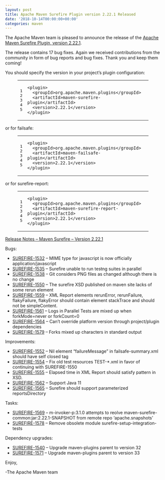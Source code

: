 ```yaml
---
layout: post
title: Apache Maven Surefire Plugin version 2.22.1 Released
date: '2018-10-14T00:00:00+00:00'
categories: maven
---
```

<div class="entry-content"><p>The Apache Maven team is pleased to announce the release of the
<a href="http://maven.apache.org/plugins/maven-surefire-plugin/">Apache Maven Surefire Plugin, version 2.22.1</a>.</p>

<p>The release contains 17 bug fixes.
Again we received contributions from the community in form of bug reports
and bug fixes.
Thank you and keep them coming!</p>

<p>You should specify the version in your project&rsquo;s plugin configuration:</p>

<figure class='code'><figcaption><span></span></figcaption><div class="highlight"><table><tr><td class="gutter"><pre class="line-numbers"><span class='line-number'>1</span>
<span class='line-number'>2</span>
<span class='line-number'>3</span>
<span class='line-number'>4</span>
<span class='line-number'>5</span>
</pre></td><td class='code'><pre><code class='xml'><span class='line'><span class="nt">&lt;plugin&gt;</span>
</span><span class='line'>  <span class="nt">&lt;groupId&gt;</span>org.apache.maven.plugins<span class="nt">&lt;/groupId&gt;</span>
</span><span class='line'>  <span class="nt">&lt;artifactId&gt;</span>maven-surefire-plugin<span class="nt">&lt;/artifactId&gt;</span>
</span><span class='line'>  <span class="nt">&lt;version&gt;</span>2.22.1<span class="nt">&lt;/version&gt;</span>
</span><span class='line'><span class="nt">&lt;/plugin&gt;</span>
</span></code></pre></td></tr></table></div></figure>


<p>or for failsafe:</p>

<figure class='code'><figcaption><span></span></figcaption><div class="highlight"><table><tr><td class="gutter"><pre class="line-numbers"><span class='line-number'>1</span>
<span class='line-number'>2</span>
<span class='line-number'>3</span>
<span class='line-number'>4</span>
<span class='line-number'>5</span>
</pre></td><td class='code'><pre><code class='xml'><span class='line'><span class="nt">&lt;plugin&gt;</span>
</span><span class='line'>  <span class="nt">&lt;groupId&gt;</span>org.apache.maven.plugins<span class="nt">&lt;/groupId&gt;</span>
</span><span class='line'>  <span class="nt">&lt;artifactId&gt;</span>maven-failsafe-plugin<span class="nt">&lt;/artifactId&gt;</span>
</span><span class='line'>  <span class="nt">&lt;version&gt;</span>2.22.1<span class="nt">&lt;/version&gt;</span>
</span><span class='line'><span class="nt">&lt;/plugin&gt;</span>
</span></code></pre></td></tr></table></div></figure>


<p>or for surefire-report:</p>

<figure class='code'><figcaption><span></span></figcaption><div class="highlight"><table><tr><td class="gutter"><pre class="line-numbers"><span class='line-number'>1</span>
<span class='line-number'>2</span>
<span class='line-number'>3</span>
<span class='line-number'>4</span>
<span class='line-number'>5</span>
</pre></td><td class='code'><pre><code class='xml'><span class='line'><span class="nt">&lt;plugin&gt;</span>
</span><span class='line'>  <span class="nt">&lt;groupId&gt;</span>org.apache.maven.plugins<span class="nt">&lt;/groupId&gt;</span>
</span><span class='line'>  <span class="nt">&lt;artifactId&gt;</span>maven-surefire-report-plugin<span class="nt">&lt;/artifactId&gt;</span>
</span><span class='line'>  <span class="nt">&lt;version&gt;</span>2.22.1<span class="nt">&lt;/version&gt;</span>
</span><span class='line'><span class="nt">&lt;/plugin&gt;</span>
</span></code></pre></td></tr></table></div></figure>




<!-- more -->


<p><a href="https://issues.apache.org/jira/secure/ReleaseNote.jspa?projectId=12317927&amp;version=12343425">Release Notes &ndash; Maven Surefire &ndash; Version 2.22.1</a></p>

<p>Bugs:</p>

<ul>
<li><a href="https://issues.apache.org/jira/browse/SUREFIRE-1532">SUREFIRE-1532</a> &ndash; MIME type for javascript is now officially application/javascript</li>
<li><a href="https://issues.apache.org/jira/browse/SUREFIRE-1535">SUREFIRE-1535</a> &ndash; Surefire unable to run testng suites in parallel</li>
<li><a href="https://issues.apache.org/jira/browse/SUREFIRE-1538">SUREFIRE-1538</a> &ndash; Git considers PNG files as changed although there is no change</li>
<li><a href="https://issues.apache.org/jira/browse/SUREFIRE-1550">SUREFIRE-1550</a> &ndash; The surefire XSD published on maven site lacks of some rerun element</li>
<li><a href="https://issues.apache.org/jira/browse/SUREFIRE-1559">SUREFIRE-1559</a> &ndash; XML Report elements rerunError, rerunFailure, flakyFailure, flakyError should contain element stackTrace and should not be simpleContent.</li>
<li><a href="https://issues.apache.org/jira/browse/SUREFIRE-1561">SUREFIRE-1561</a> &ndash; Logs in Parallel Tests are mixed up when forkMode=never or forkCount=0</li>
<li><a href="https://issues.apache.org/jira/browse/SUREFIRE-1564">SUREFIRE-1564</a> &ndash; Can&rsquo;t override platform version through project/plugin dependencies</li>
<li><a href="https://issues.apache.org/jira/browse/SUREFIRE-1579">SUREFIRE-1579</a> &ndash; Forks mixed up characters in standard output</li>
</ul>


<p>Improvements:</p>

<ul>
<li><a href="https://issues.apache.org/jira/browse/SUREFIRE-1552">SUREFIRE-1552</a> &ndash; Nil element &ldquo;failureMessage&rdquo; in failsafe-summary.xml should have self closed tag</li>
<li><a href="https://issues.apache.org/jira/browse/SUREFIRE-1554">SUREFIRE-1554</a> &ndash; Fix old test resources TEST-*.xml in favor of continuing with SUREFIRE-1550</li>
<li><a href="https://issues.apache.org/jira/browse/SUREFIRE-1555">SUREFIRE-1555</a> &ndash; Elapsed time in XML Report should satisfy pattern in XSD.</li>
<li><a href="https://issues.apache.org/jira/browse/SUREFIRE-1562">SUREFIRE-1562</a> &ndash; Support Java 11</li>
<li><a href="https://issues.apache.org/jira/browse/SUREFIRE-1565">SUREFIRE-1565</a> &ndash; Surefire should support parameterized reportsDirectory</li>
</ul>


<p>Tasks:</p>

<ul>
<li><a href="https://issues.apache.org/jira/browse/SUREFIRE-1569">SUREFIRE-1569</a> &ndash; m-invoker-p:3.1.0 attempts to reolve maven-surefire-common:jar:2.22.1-SNAPSHOT from remote repo &lsquo;apache.snapshots&rsquo;</li>
<li><a href="https://issues.apache.org/jira/browse/SUREFIRE-1578">SUREFIRE-1578</a> &ndash; Remove obsolete module surefire-setup-integration-tests</li>
</ul>


<p>Dependency upgrades:</p>

<ul>
<li><a href="https://issues.apache.org/jira/browse/SUREFIRE-1540">SUREFIRE-1540</a> &ndash; Upgrade maven-plugins parent to version 32</li>
<li><a href="https://issues.apache.org/jira/browse/SUREFIRE-1571">SUREFIRE-1571</a> &ndash; Upgrade maven-plugins parent to version 33</li>
</ul>


<p>Enjoy,</p>

<p>-The Apache Maven team</p>
</div>
